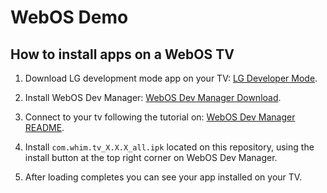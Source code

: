
# WebOS Demo 



## How to install apps on a WebOS TV

1. Download LG development mode app on your TV: [LG Developer Mode](https://webostv.developer.lge.com/develop/app-test/using-devmode-app/#installDevModeApp).

2. Install WebOS Dev Manager: [WebOS Dev Manager Download](https://github.com/webosbrew/dev-manager-desktop/releases/tag/v1.7.4).


3. Connect to your tv following the tutorial on: [WebOS Dev Manager README](https://github.com/webosbrew/dev-manager-desktop).


5. Install `com.whim.tv_X.X.X_all.ipk` located on this repository, using the install button at the top right corner on WebOS Dev Manager.

6. After loading completes you can see your app installed on your TV.
